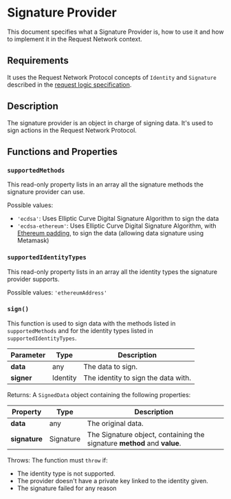 # Signature Provider 

This document specifies what a Signature Provider is, how to use it and how to implement it in the Request Network context.

## Requirements

It uses the Request Network Protocol concepts of `Identity` and `Signature` described in the [request logic specification](https://github.com/RequestNetwork/requestNetwork/blob/development/packages/request-logic/specs/request-logic-specification-v2.0.1.md).

## Description

The signature provider is an object in charge of signing data. It's used to sign actions in the Request Network Protocol. 

## Functions and Properties

### `supportedMethods`

This read-only property lists in an array all the signature methods the signature provider can use.

Possible values: 
- `'ecdsa'`: Uses Elliptic Curve Digital Signature Algorithm to sign the data 
- `'ecdsa-ethereum'`: Uses Elliptic Curve Digital Signature Algorithm, with [Ethereum padding](https://github.com/ethereum/go-ethereum/pull/2940), to sign the data (allowing data signature using Metamask)

### `supportedIdentityTypes`

This read-only property lists in an array all the identity types the signature provider supports.

Possible values: `'ethereumAddress'`

### `sign()`

This function is used to sign data with the methods listed in `supportedMethods` and for the identity types listed in `supportedIdentityTypes`.

| Parameter  | Type     | Description                         |
| ---------- | -------- | ----------------------------------- |
| **data**   | any      | The data to sign.                   |
| **signer** | Identity | The identity to sign the data with. |

Returns: A `SignedData` object containing the following properties:

| Property      | Type      | Description                                                  |
| ------------- | --------- | ------------------------------------------------------------ |
| **data**      | any       | The original data.                                           |
| **signature** | Signature | The Signature object, containing the signature **method** and **value**. |

Throws: The function must `throw` if:

- The identity type is not supported.
- The provider doesn't have a private key linked to the identity given.
- The signature failed for any reason
